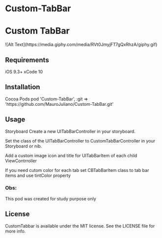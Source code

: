 # Custom-TabBar
<h1> Custom TabBar </h1>
![Alt Text](https://media.giphy.com/media/RVt0JmyjFT7gQxRhzA/giphy.gif)

<h2>Requirements</h2>

iOS 9.3+
xCode 10

<h2>Installation</h2>
Cocoa Pods
pod 'Custom-TabBar', :git => 'https://github.com/MauroJuliano/Custom-TabBar.git'

<h2>Usage</h2>

Storyboard
Create a new UITabBarController in your storyboard.

Set the class of the UITabBarController to CustomTabBarController in your Storyboard or nib.

Add a custom image icon and title for UITabBarItem of each child ViewContrroller

If you need cutom color for each tab set CBTabBarItem class to tab bar items and use tintColor property

<h3> Obs: </h3>
This pod was created for study purpose only

<h2>License</h2>

CustomTabbar is available under the MIT license. See the LICENSE file for more info.
